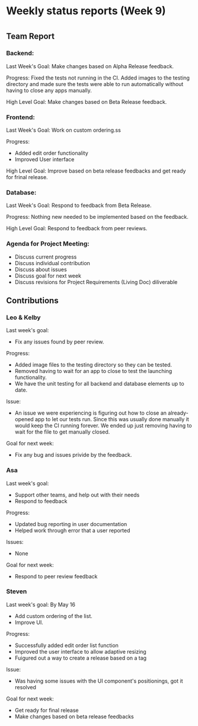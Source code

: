 # Weekly status reports (Week 9)
#
## Team Report
### Backend:
Last Week's Goal: Make changes based on Alpha Release feedback.

Progress: Fixed the tests not running in the CI. Added images to the testing directory and made sure the tests were able to run automatically without having to close any apps manually.

High Level Goal: Make changes based on Beta Release feedback.

### Frontend:
Last Week's Goal: Work on custom ordering.ss

Progress:
- Added edit order functionality
- Improved User interface 

High Level Goal: Improve based on beta release feedbacks and get ready for frinal release.

### Database:
Last Week's Goal: Respond to feedback from Beta Release.

Progress: Nothing new needed to be implemented based on the feedback.

High Level Goal: Respond to feedback from peer reviews.

### Agenda for Project Meeting:
- Discuss current progress
- Discuss individual contribution
- Discuss about issues
- Discuss goal for next week
- Discuss revisions for Project Requirements (Living Doc) diliverable

## Contributions
### Leo & Kelby
Last week's goal:
- Fix any issues found by peer review. 

Progress:
- Added image files to the testing directory so they can be tested. 
- Removed having to wait for an app to close to test the launching functionality.
- We have the unit testing for all backend and database elements up to date.

Issue:
- An issue we were experiencing is figuring out how to close an already-opened app to let our tests run. Since this was usually done manually it would keep the CI running forever. We ended up just removing having to wait for the file to get manually closed. 

Goal for next week:
- Fix any bug and issues privide by the feedback. 

### Asa
Last week's goal:
- Support other teams, and help out with their needs
- Respond to feedback

Progress:
- Updated bug reporting in user documentation
- Helped work through error that a user reported

Issues:
- None

Goal for next week:
- Respond to peer review feedback

### Steven
Last week's goal: By May 16
- Add custom ordering of the list.
- Improve UI.

Progress:
- Successfully added edit order list function
- Improved the user interface to allow adaptive resizing
- Fuigured out a way to create a release based on a tag

Issue:
- Was having some issues with the UI component's positionings, got it resolved

Goal for next week: 
- Get ready for final release
- Make changes based on beta release feedbacks
